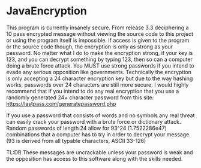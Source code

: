 # JavaEncryption

This program is currently insanely secure. From release 3.3 deciphering a 10 pass encrypted message without viewing the source code to this project or using the program itself is impossible. If access is given to the program or the source code though, the encryption is only as strong as your password. No matter what I do to make the encryption strong, if your key is 123, and you can decrypt something by typing 123, then so can a computer doing a brute force attack. You MUST use strong passwords if you intend to evade any serious opposition like governments. Technically the encryption is only accepting a 24 character encryption key but due to the way hashing works, passwords over 24 characters are still more secure. I would highly recommend that if you intend to do any real encryption that you use a randomly generated 24+ character password from this site: https://lastpass.com/generatepassword.php

If you use a password that consists of words and no symbols any real threat can easily crack your password with a brute force or dictionary attack. Random passwords of length 24 allow for 93^24 (1.7522286e47) combinations that a computer has to try in order to decrypt your message. (93 is derived from all typable characters, ASCII 33-126)

TL:DR
These messages are uncrackable unless your password is weak and the opposition has access to this software along with the skills needed.
